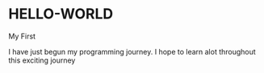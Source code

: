# HELLO-WORLD
My First

I have just begun my programming journey. 
I hope to learn alot throughout this exciting journey
